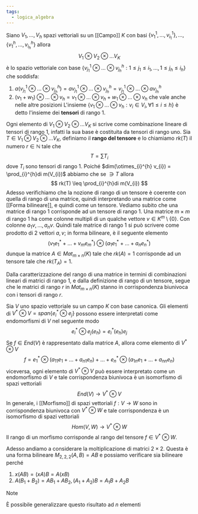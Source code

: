 ```yaml
---
tags:
  - logica_algebra
---
```

Siano $V_{1}, \dots, V_{h}$ spazi vettoriali su un [[Campo]] $K$ con basi $\{ v_{1}^{1},\dots,v_{i_{1}}^{1} \}, \dots, \{ v_{1} ^{h}, \dots, v_{i_{h}}^{h}\}$ allora 
$$
V_{1}\otimes V_{2}\otimes  \dots V_{K} 
$$
è lo spazio vettoriale con base $\{ v_{j_{1}}^{1} \otimes \dots \otimes v_{j_{h}}^{h} : 1 \leq j_{1} \leq i_{1}, \dots, 1\leq j_{h} \leq i_{h} \}$ che soddisfa:
1) $a(v_{j_{1}}^{1} \otimes \dots \otimes v_{j_{h}}^{h}) = av_{j_{1}}^{1} \otimes \dots \otimes v_{j_{h}}^{h} = v_{j_{1}}^{1} \otimes \dots \otimes av_{j_{h}}^{h}$
2) $(v_{1} + w_{1}) \otimes \dots \otimes v_{h} = v_{1} \otimes \dots \otimes v_{h} + w_{1} \otimes \dots \otimes v_{h}$ che vale anche nelle altre posizioni
L'insieme $\{ v_{1} \otimes \dots \otimes v_{h} : v_{i} \in V_{i}, \forall {1 \leq i \leq h}  {} \}$ è detto l'insieme dei **tensori** di rango $1$.

Ogni elemento di $V_{1}\otimes V_{2}\otimes  \dots V_{K}$ si scrive come combinazione lineare di tensori di rango $1$, infatti la sua base è costituita da tensori di rango uno. Sia $T\in V_{1}\otimes V_{2}\otimes  \dots V_{K}$, definiamo il **rango del tensore** e lo chiamiamo $rk(T)$ il numero $r\in \mathbb{N}$ tale che
$$
T = \sum T_{i}
$$
dove $T_{i}$ sono tensori di rango $1$. Poiché $dim(\otimes_{i}^{h} v_{i}) = \prod_{i}^{h}di m(V_{i})$ abbiamo che se $\ni T$ allora
$$
rk(T) \leq  \prod_{i}^{h}di m(V_{i})
$$
Adesso verifichiamo che la nozione di rango di un tensore è coerente con quella di rango di una matrice, quindi interpretando una matrice come [[Forma bilineare]], e quindi come un tensore. Vediamo subito che una matrice di rango $1$ corrisponde ad un tensore di rango $1$. Una matrice $m\times m$ di rango $1$ ha come colonne multipli di un qualche vettore $v\in K^{m}\setminus \{ 0 \}$. Con colonne $a_{1}v, \dots, a_{n}v$. Quindi tale matrice di rango $1$ si può scrivere come prodotto di $2$ vettori $a,v$; in forma bilineare, è il seguente elemento
$$
(v_{1}e_{1}^{*} + \dots + v_{m}e_{m}^{*}) \otimes  (a_{1}e_{1}^{*} + \dots + a_{n}e_{n}^{*})
$$
dunque la matrice $A\in Mat_{m\times n}(K)$ tale che $rk(A) = 1$ corrisponde ad un tensore tale che $rk(T_{A}) = 1$.

Dalla caratterizzazione del rango di una matrice in termini di combinazioni lineari di matrici di rango $1$, e dalla definizione di rango di un tensore, segue che le matrici di rango $r$ in $Mat_{m \times n}(K)$ stanno in corrispondenza biunivoca con i tensori di rango $r$.

Sia $V$ uno spazio vettoriale su un campo $K$ con base canonica. Gli elementi di $V^{*}\otimes V = span\{ e_{i}^{*}\otimes e_{j} \}$ possono essere interpretati come endomorfismi di $V$ nel seguente modo
$$
e_{i}^{*} \otimes  e_{j}(e_{h}) = e_{i}^{*}(e_{h})e_{j}
$$
Se $f\in End(V)$ è rappresentato dalla matrice $A$, allora come elemento di $V^{*} \otimes V$
$$
f = e_{1}^{*}\otimes (a_{11}e_{1} + \dots + a_{n1}e_{n}) + \dots + e_{n}^{*}\otimes (a_{1n}e_{1} + \dots + a_{nn}e_{n})
$$
viceversa, ogni elemento di $V^{*}\otimes V$ può essere interpretato come un endomorfismo di $V$ e tale corrispondenza biunivoca è un isomorfismo di spazi vettoriali
$$
End(V) \to V^{*} \otimes  V
$$
In generale, i [[Morfismo]] di spazi vettoriali $f:V\to W$ sono in corrispondenza biunivoca con $V^{*} \otimes W$ e tale corrispondenza è un isomorfismo di spazi vettoriali
$$
Hom(V,W) \to V^{*} \otimes  W
$$
Il rango di un morfismo corrisponde al rango del tensore $f\in V^{*}\otimes W$.

Adesso andiamo a considerare la moltiplicazione di matrici $2\times 2$. Questa è una forma bilineare $M_{2,2,2}(A,B)=AB$ e possiamo verificare sia bilineare perché
1) $x(AB) = (xA)B=A(xB)$
2) $A(B_{1}+B_{2}) = AB_{1} + AB_{2}, (A_{1} + A_{2})B = A_{1}B + A_{2}B$

>[!note]
>È possibile generalizzare questo risultato ad $n$ elementi

